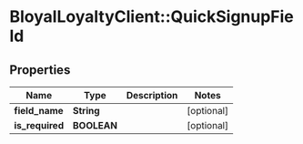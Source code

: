 # BloyalLoyaltyClient::QuickSignupField

## Properties
Name | Type | Description | Notes
------------ | ------------- | ------------- | -------------
**field_name** | **String** |  | [optional] 
**is_required** | **BOOLEAN** |  | [optional] 

